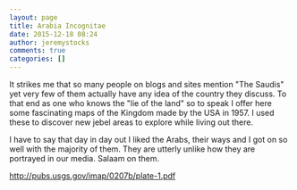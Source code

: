 ```yaml
---
layout: page
title: Arabia Incognitae
date: 2015-12-18 08:24
author: jeremystocks
comments: true
categories: []
---
```

It strikes me that so many people on blogs and sites mention "The Saudis" yet very few of them actually have any idea of the country they discuss. To that end as one who knows the "lie of the land" so to speak I offer here some fascinating maps of the Kingdom made by the USA in 1957. I used these to discover new jebel areas to explore while living out there.

I have to say that day in day out I liked the Arabs, their ways and I got on so well with the majority of them. They are utterly unlike how they are portrayed in our media. Salaam on them.

http://pubs.usgs.gov/imap/0207b/plate-1.pdf
